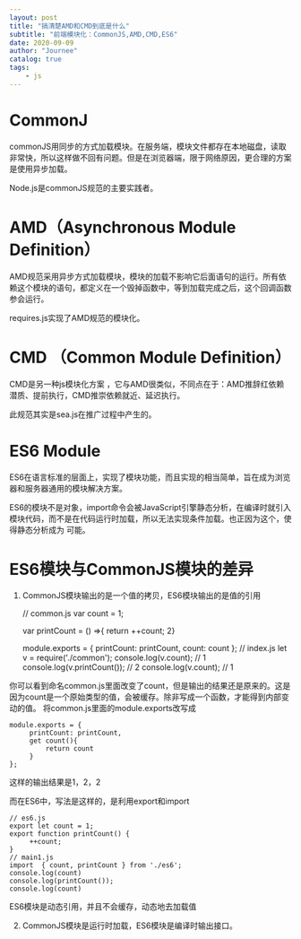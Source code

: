 ```yaml
---
layout: post
title: "搞清楚AMD和CMD到底是什么"
subtitle: "前端模块化：CommonJS,AMD,CMD,ES6"
date: 2020-09-09
author: "Journee"
catalog: true
tags:
    - js
---
```


# CommonJ
commonJS用同步的方式加载模块。在服务端，模块文件都存在本地磁盘，读取非常快，所以这样做不回有问题。但是在浏览器端，限于网络原因，更合理的方案是使用异步加载。

Node.js是commonJS规范的主要实践者。

# AMD（Asynchronous Module Definition）
AMD规范采用异步方式加载模块，模块的加载不影响它后面语句的运行。所有依赖这个模块的语句，都定义在一个毁掉函数中，等到加载完成之后，这个回调函数参会运行。

requires.js实现了AMD规范的模块化。

# CMD （Common Module Definition）
CMD是另一种js模块化方案 ，它与AMD很类似，不同点在于：AMD推辞红依赖潜质、提前执行，CMD推崇依赖就近、延迟执行。

此规范其实是sea.js在推广过程中产生的。

# ES6 Module
ES6在语言标准的层面上，实现了模块功能，而且实现的相当简单，旨在成为浏览器和服务器通用的模块解决方案。

ES6的模块不是对象，import命令会被JavaScript引擎静态分析，在编译时就引入模块代码，而不是在代码运行时加载，所以无法实现条件加载。也正因为这个，使得静态分析成为
可能。

# ES6模块与CommonJS模块的差异
1. CommonJS模块输出的是一个值的拷贝，ES6模块输出的是值的引用


    // common.js
    var count = 1;
    
    var printCount = () =>{ 
       return ++count;
    2}
    
    module.exports = {
         printCount: printCount,
         count: count
    };
     // index.js
    let v = require('./common');
    console.log(v.count); // 1
    console.log(v.printCount()); // 2
    console.log(v.count); // 1
       
你可以看到命名common.js里面改变了count，但是输出的结果还是原来的。这是因为count是一个原始类型的值，会被缓存。除非写成一个函数，才能得到内部变动的值。
将common.js里面的module.exports改写成
        
    module.exports = {
         printCount: printCount,
         get count(){
             return count
         }
    };              
    
这样的输出结果是1，2，2

而在ES6中，写法是这样的，是利用export和import

    // es6.js
    export let count = 1;
    export function printCount() {
         ++count;
    }
    // main1.js
    import  { count, printCount } from './es6';
    console.log(count)
    console.log(printCount());
    console.log(count)
    
ES6模块是动态引用，并且不会缓存，动态地去加载值

2. CommonJS模块是运行时加载，ES6模块是编译时输出接口。
    
